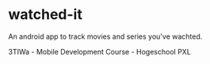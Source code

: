 # watched-it

An android app to track movies and series you've wachted.

3TIWa - Mobile Development Course - Hogeschool PXL
